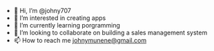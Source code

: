 - 👋 Hi, I’m @johny707
- 👀 I’m interested in creating apps
- 🌱 I’m currently learning porgramming
- 💞️ I’m looking to collaborate on building a sales management system
- 📫 How to reach me johnymunene@gmail.com

<!---
johny707/johny707 is a ✨ special ✨ repository because its `README.md` (this file) appears on your GitHub profile.
You can click the Preview link to take a look at your changes.
--->
